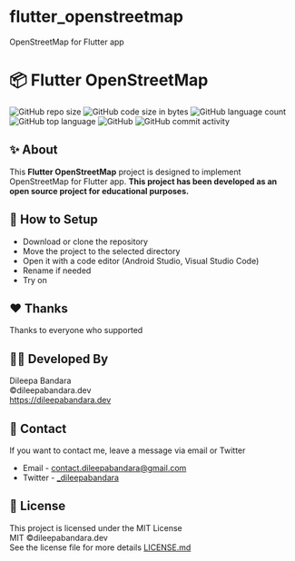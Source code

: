 # flutter_openstreetmap
 OpenStreetMap for Flutter app
# 📦 Flutter OpenStreetMap

![GitHub repo size](https://img.shields.io/github/repo-size/dileepabandara/flutter_openstreetmap?color=red&label=repository%20size)
![GitHub code size in bytes](https://img.shields.io/github/languages/code-size/dileepabandara/flutter_openstreetmap?color=red)
![GitHub language count](https://img.shields.io/github/languages/count/dileepabandara/flutter_openstreetmap)
![GitHub top language](https://img.shields.io/github/languages/top/dileepabandara/flutter_openstreetmap)
![GitHub](https://img.shields.io/github/license/dileepabandara/flutter_openstreetmap?color=yellow)
![GitHub commit activity](https://img.shields.io/github/commit-activity/m/dileepabandara/flutter_openstreetmap?color=brightgreen&label=commits)

## ✨ About

This **Flutter OpenStreetMap** project is designed to implement OpenStreetMap for Flutter app. **This project has been developed as an open source project for educational purposes.**

## 🍃 How to Setup

- Download or clone the repository
- Move the project to the selected directory
- Open it with a code editor (Android Studio, Visual Studio Code)
- Rename if needed
- Try on

## ❤️ Thanks

Thanks to everyone who supported

## 👨‍💻 Developed By

Dileepa Bandara  
©dileepabandara.dev  
<https://dileepabandara.dev>

## 💬 Contact

If you want to contact me, leave a message via email or Twitter

- Email - <contact.dileepabandara@gmail.com>
- Twitter - [_dileepabandara](https://twitter.com/_dileepabandara)

## 📜 License

This project is licensed under the MIT License  
MIT ©dileepabandara.dev  
See the license file for more details [LICENSE.md](https://github.com/dileepabandara/flutter_openstreetmap/blob/main/LICENSE)
